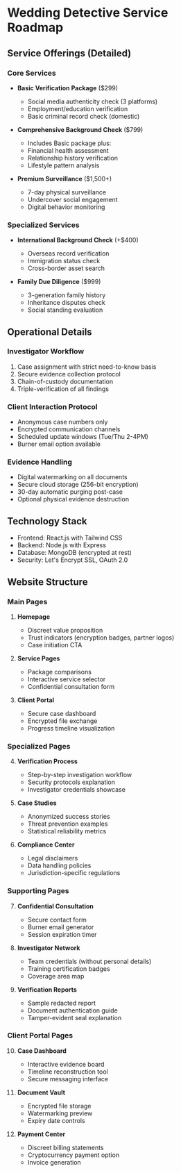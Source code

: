 # Wedding Detective Service Roadmap

## Service Offerings (Detailed)
### Core Services
- **Basic Verification Package** ($299)
  - Social media authenticity check (3 platforms)
  - Employment/education verification
  - Basic criminal record check (domestic)
  
- **Comprehensive Background Check** ($799)
  - Includes Basic package plus:
  - Financial health assessment
  - Relationship history verification
  - Lifestyle pattern analysis

- **Premium Surveillance** ($1,500+)
  - 7-day physical surveillance
  - Undercover social engagement
  - Digital behavior monitoring

### Specialized Services
- **International Background Check** (+$400)
  - Overseas record verification
  - Immigration status check
  - Cross-border asset search

- **Family Due Diligence** ($999)
  - 3-generation family history
  - Inheritance disputes check
  - Social standing evaluation

## Operational Details
### Investigator Workflow
1. Case assignment with strict need-to-know basis
2. Secure evidence collection protocol
3. Chain-of-custody documentation
4. Triple-verification of all findings

### Client Interaction Protocol
- Anonymous case numbers only
- Encrypted communication channels
- Scheduled update windows (Tue/Thu 2-4PM)
- Burner email option available

### Evidence Handling
- Digital watermarking on all documents
- Secure cloud storage (256-bit encryption)
- 30-day automatic purging post-case
- Optional physical evidence destruction

## Technology Stack
- Frontend: React.js with Tailwind CSS
- Backend: Node.js with Express
- Database: MongoDB (encrypted at rest)
- Security: Let's Encrypt SSL, OAuth 2.0



## Website Structure

### Main Pages
1. **Homepage**
   - Discreet value proposition
   - Trust indicators (encryption badges, partner logos)
   - Case initiation CTA

2. **Service Pages**
   - Package comparisons
   - Interactive service selector
   - Confidential consultation form

3. **Client Portal**
   - Secure case dashboard
   - Encrypted file exchange
   - Progress timeline visualization

### Specialized Pages
4. **Verification Process**
   - Step-by-step investigation workflow
   - Security protocols explanation
   - Investigator credentials showcase

5. **Case Studies**
   - Anonymized success stories
   - Threat prevention examples
   - Statistical reliability metrics

6. **Compliance Center**
   - Legal disclaimers
   - Data handling policies
   - Jurisdiction-specific regulations

### Supporting Pages
7. **Confidential Consultation**
   - Secure contact form
   - Burner email generator
   - Session expiration timer

8. **Investigator Network**
   - Team credentials (without personal details)
   - Training certification badges
   - Coverage area map

9. **Verification Reports**
   - Sample redacted report
   - Document authentication guide
   - Tamper-evident seal explanation

### Client Portal Pages
10. **Case Dashboard**
    - Interactive evidence board
    - Timeline reconstruction tool
    - Secure messaging interface

11. **Document Vault**
    - Encrypted file storage
    - Watermarking preview
    - Expiry date controls

12. **Payment Center**
    - Discreet billing statements
    - Cryptocurrency payment option
    - Invoice generation